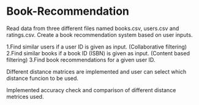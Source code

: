 # Book-Recommendation
Read data from three different files named books.csv, users.csv and ratings.csv. Create a book recommendation system based on user inputs.

1.Find similar users if a user ID is given as input. (Collaborative filtering)
2.Find similar books if a book ID (ISBN) is given as input. (Content based filtering)
3.Find book recommendations for a given user ID.

Different distance matrices are implemented and user can select which distance funcion to be used.

Implemented accuracy check and comparison of different distance metrices used.
